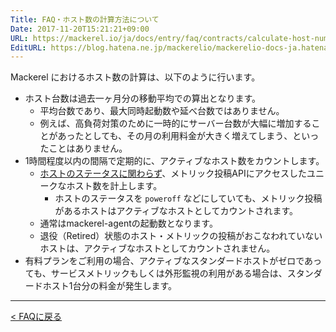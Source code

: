 ```yaml
---
Title: FAQ・ホスト数の計算方法について
Date: 2017-11-20T15:21:21+09:00
URL: https://mackerel.io/ja/docs/entry/faq/contracts/calculate-host-number
EditURL: https://blog.hatena.ne.jp/mackerelio/mackerelio-docs-ja.hatenablog.mackerel.io/atom/entry/8599973812319471042
---
```


Mackerel におけるホスト数の計算は、以下のように行います。

* ホスト台数は過去一ヶ月分の移動平均での算出となります。
    * 平均台数であり、最大同時起動数や延べ台数ではありません。
    * 例えば、高負荷対策のために一時的にサーバー台数が大幅に増加することがあったとしても、その月の利用料金が大きく増えてしまう、といったことはありません。
* 1時間程度以内の間隔で定期的に、アクティブなホスト数をカウントします。
    * [ホストのステータスに関わらず](https://mackerel.io/ja/docs/entry/howto/alerts#host-statuses)、メトリック投稿APIにアクセスしたユニークなホスト数を計上します。
        * ホストのステータスを `poweroff` などにしていても、メトリック投稿があるホストはアクティブなホストとしてカウントされます。
    * 通常はmackerel-agentの起動数となります。
    * 退役（Retired）状態のホスト・メトリックの投稿がおこなわれていないホストは、アクティブなホストとしてカウントされません。
* 有料プランをご利用の場合、アクティブなスタンダードホストがゼロであっても、サービスメトリックもしくは外形監視の利用がある場合は、スタンダードホスト1台分の料金が発生します。

---

[< FAQに戻る](https://mackerel.io/ja/docs/entry/faq)
